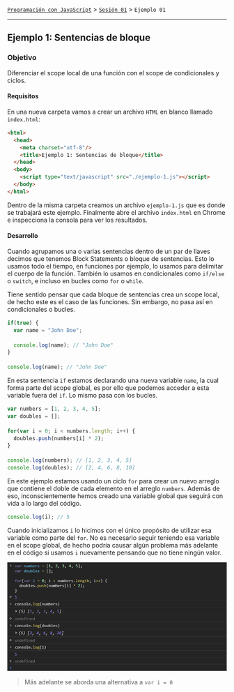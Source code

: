 [`Programación con JavaScript`](../../Readme.md) > [`Sesión 01`](../Readme.md) > `Ejemplo 01`

---

## Ejemplo 1: Sentencias de bloque

### Objetivo

Diferenciar el scope local de una función con el scope de condicionales y ciclos.

#### Requisitos

En una nueva carpeta vamos a crear un archivo `HTML` en blanco llamado `index.html`:

```html
<html>
  <head>
    <meta charset="utf-8"/>
    <title>Ejemplo 1: Sentencias de bloque</title>
  </head>
  <body>
    <script type="text/javascript" src="./ejemplo-1.js"></script>
  </body>
</html>
```

Dentro de la misma carpeta creamos un archivo `ejemplo-1.js` que es donde
se trabajará este ejemplo. Finalmente abre el archivo `index.html`
en Chrome e inspecciona la consola para ver los resultados.

#### Desarrollo

Cuando agrupamos una o varias sentencias dentro de un par de llaves decimos que tenemos Block Statements
o bloque de sentencias. Esto lo usamos todo el tiempo, en funciones por ejemplo, lo usamos para
delimitar el cuerpo de la función. También lo usamos en condicionales como `if/else` o `switch`, e incluso
en bucles como `for` o `while`.

Tiene sentido pensar que cada bloque de sentencias crea un scope local, de hecho este es el caso de las
funciones. Sin embargo, no pasa así en condicionales o bucles.

```javascript
if(true) {
  var name = "John Doe";
  
  console.log(name); // "John Doe"
}

console.log(name); // "John Doe"
```

En esta sentencia `if` estamos declarando una nueva variable `name`, la cual forma parte del scope global,
es por ello que podemos acceder a esta variable fuera del `if`. Lo mismo pasa con los bucles.

```javascript
var numbers = [1, 2, 3, 4, 5];
var doubles = [];

for(var i = 0; i < numbers.length; i++) {
  doubles.push(numbers[i] * 2);
}

console.log(numbers); // [1, 2, 3, 4, 5]
console.log(doubles); // [2, 4, 6, 8, 10]
```

En este ejemplo estamos usando un ciclo `for` para crear un nuevo arreglo que contiene el doble de cada
elemento en el arreglo `numbers`. Además de eso, inconscientemente hemos creado una variable global que
seguirá con vida a lo largo del código.

```javascript
console.log(i); // 5
```

Cuando inicializamos `i` lo hicimos con el único propósito de utilizar esa variable como parte del `for`.
No es necesario seguir teniendo esa variable en el scope global, de hecho podría causar algún problema más
adelante en el código si usamos `i` nuevamente pensando que no tiene ningún valor. 

![Local Scope](./assets/local-scope.png)

> Más adelante se aborda una alternativa a `var i = 0`
